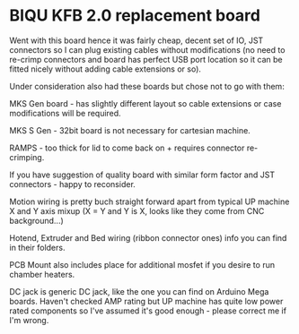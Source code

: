 # BIQU KFB 2.0 replacement board

Went with this board hence it was fairly cheap, decent set of IO, JST connectors so I can plug existing cables without modifications (no need to re-crimp connectors and board has perfect USB port location so it can be fitted nicely without adding cable extensions or so).

Under consideration also had these boards but chose not to go with them:

MKS Gen board - has slightly different layout so cable extensions or case modifications will be required.

MKS S Gen - 32bit board is not necessary for cartesian machine.

RAMPS - too thick for lid to come back on + requires connector re-crimping.


If you have suggestion of quality board with similar form factor and JST connectors - happy to reconsider.


Motion wiring is pretty buch straight forward apart from typical UP machine X and Y axis mixup (X = Y and Y is X, looks like they come from CNC background...)

Hotend, Extruder and Bed wiring (ribbon connector ones) info you can find in their folders.


PCB Mount also includes place for additional mosfet if you desire to run chamber heaters.

DC jack is generic DC jack, like the one you can find on Arduino Mega boards. Haven't checked AMP rating but UP machine has quite low power rated components so I've assumed it's good enough - please correct me if I'm wrong.